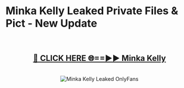 # Minka Kelly Leaked Private Files & Pict - New Update
<br>
<div align="center">
<h2><a href="https://mediafilles.blogspot.com/?title=Minka_Kelly" rel="nofollow">🔴 CLICK HERE 🌐==►► Minka Kelly</a></h2>
<br>
<a href="https://mediafilles.blogspot.com/?title=Minka_Kelly" rel="nofollow" data-target="animated-image.originalLink"><img src="https://i.ibb.co.com/WyWwxjT/player-gif2.gif" alt="Minka Kelly Leaked OnlyFans" style="max-width: 100%; display: inline-block;" data-target="animated-image.originalImage"></a>
</div>
<br>